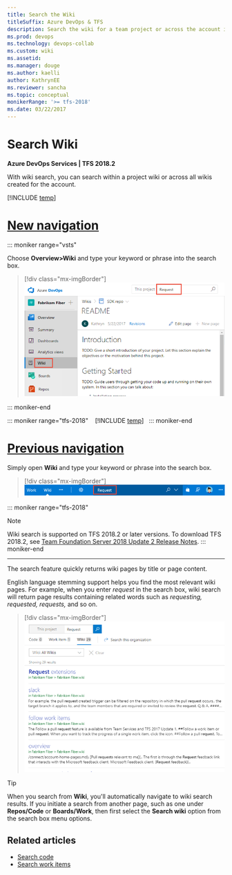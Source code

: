 ```yaml
---
title: Search the Wiki
titleSuffix: Azure DevOps & TFS 
description: Search the wiki for a team project or across the account in Azure DevOps Services & Team Foundation Server
ms.prod: devops
ms.technology: devops-collab
ms.custom: wiki
ms.assetid:  
ms.manager: douge
ms.author: kaelli
author: KathrynEE
ms.reviewer: sancha
ms.topic: conceptual
monikerRange: '>= tfs-2018'
ms.date: 03/22/2017
---
```



# Search  Wiki

**Azure DevOps Services | TFS 2018.2**

With wiki search, you can search within a project wiki or across all wikis created for the account. 

[!INCLUDE [temp](../../_shared/new-navigation.md)]  

# [New navigation](#tab/new-nav)  

::: moniker range="vsts"    

Choose **Overview>Wiki** and type your keyword or phrase into the search box. 

> [!div class="mx-imgBorder"]  
> ![Wiki search option](_img/search/search-wiki-vert.png) 

::: moniker-end    

::: moniker range="tfs-2018"    
[!INCLUDE [temp](../../_shared/new-navigation-not-supported.md)]  
::: moniker-end    

# [Previous navigation](#tab/previous-nav)

Simply open **Wiki** and type your keyword or phrase into the search box. 

> [!div class="mx-imgBorder"]  
> ![Wiki search option](_img/search/search-wiki-horz.png)   


::: moniker range="tfs-2018"
> [!NOTE]  
> Wiki search is supported on TFS 2018.2 or later versions. To download TFS 2018.2, see [Team Foundation Server 2018 Update 2 Release Notes](/visualstudio/releasenotes/tfs2018-update2). 
::: moniker-end

---

The search feature quickly returns wiki pages by title or page content.

English language stemming support helps you find the most relevant wiki pages. For example, when you enter *request* in the search box, wiki search will return page results containing related words such as *requesting, requested, requests,* and so on.

> [!div class="mx-imgBorder"]  
> ![Wiki search results](_img/search/wiki-search-example-vert.png)


> [!TIP]    
> When you search from **Wiki**, you'll automatically navigate to wiki search results. If you initiate a search from another page, such as one under **Repos/Code** or **Boards/Work**, then first select the **Search wiki** option from the search box menu options. 


## Related articles

- [Search code](..//search/code-search.md)
- [Search work items](..//search/work-item-search.md)

